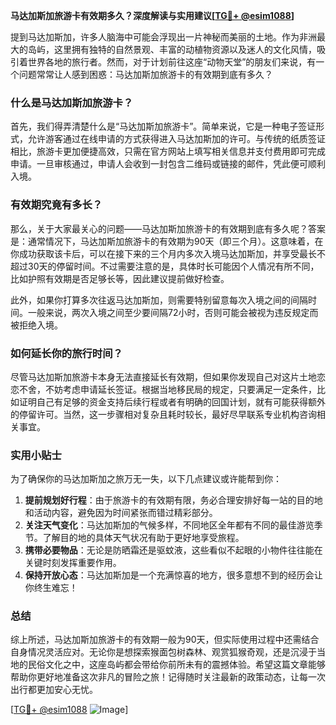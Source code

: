 **马达加斯加旅游卡有效期多久？深度解读与实用建议[[TG💪+ @esim1088](https://t.me/s/esim1088)]**

提到马达加斯加，许多人脑海中可能会浮现出一片神秘而美丽的土地。作为非洲最大的岛屿，这里拥有独特的自然景观、丰富的动植物资源以及迷人的文化风情，吸引着世界各地的旅行者。然而，对于计划前往这座“动物天堂”的朋友们来说，有一个问题常常让人感到困惑：马达加斯加旅游卡的有效期到底有多久？

### 什么是马达加斯加旅游卡？

首先，我们得弄清楚什么是“马达加斯加旅游卡”。简单来说，它是一种电子签证形式，允许游客通过在线申请的方式获得进入马达加斯加的许可。与传统的纸质签证相比，旅游卡更加便捷高效，只需在官方网站上填写相关信息并支付费用即可完成申请。一旦审核通过，申请人会收到一封包含二维码或链接的邮件，凭此便可顺利入境。

### 有效期究竟有多长？

那么，关于大家最关心的问题——马达加斯加旅游卡的有效期到底有多久呢？答案是：通常情况下，马达加斯加旅游卡的有效期为90天（即三个月）。这意味着，在你成功获取该卡后，可以在接下来的三个月内多次入境马达加斯加，并享受最长不超过30天的停留时间。不过需要注意的是，具体时长可能因个人情况有所不同，比如护照有效期是否足够长等，因此建议提前做好检查。

此外，如果你打算多次往返马达加斯加，则需要特别留意每次入境之间的间隔时间。一般来说，两次入境之间至少要间隔72小时，否则可能会被视为违反规定而被拒绝入境。

### 如何延长你的旅行时间？

尽管马达加斯加旅游卡本身无法直接延长有效期，但如果你发现自己对这片土地恋恋不舍，不妨考虑申请延长签证。根据当地移民局的规定，只要满足一定条件，比如证明自己有足够的资金支持后续行程或者有明确的回国计划，就有可能获得额外的停留许可。当然，这一步骤相对复杂且耗时较长，最好尽早联系专业机构咨询相关事宜。

### 实用小贴士

为了确保你的马达加斯加之旅万无一失，以下几点建议或许能帮到你：

1. **提前规划好行程**：由于旅游卡的有效期有限，务必合理安排好每一站的目的地和活动内容，避免因为时间紧张而错过精彩部分。
2. **关注天气变化**：马达加斯加的气候多样，不同地区全年都有不同的最佳游览季节。了解目的地的具体天气状况有助于更好地享受旅程。
3. **携带必要物品**：无论是防晒霜还是驱蚊液，这些看似不起眼的小物件往往能在关键时刻发挥重要作用。
4. **保持开放心态**：马达加斯加是一个充满惊喜的地方，很多意想不到的经历会让你终生难忘！

### 总结

综上所述，马达加斯加旅游卡的有效期一般为90天，但实际使用过程中还需结合自身情况灵活应对。无论你是想探索猴面包树森林、观赏狐猴奇观，还是沉浸于当地的民俗文化之中，这座岛屿都会带给你前所未有的震撼体验。希望这篇文章能够帮助你更好地准备这次非凡的冒险之旅！记得随时关注最新的政策动态，让每一次出行都更加安心无忧。

[[TG💪+ @esim1088](https://t.me/s/esim1088) ![Image](https://i.postimg.cc/4NQfJmqS/Snipaste-2025-05-13-00-14-12.png)]